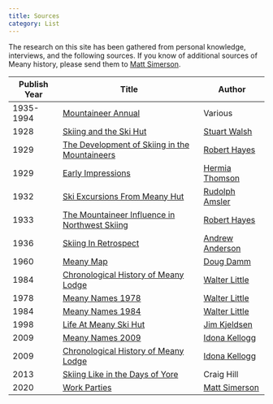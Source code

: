 ```yaml
---
title: Sources
category: List
---
```


The research on this site has been gathered from personal knowledge, interviews, and the following sources. If you know of additional sources of Meany history, please send them to [Matt Simerson](Matt-Simerson).

| Publish Year | Title | Author |
| ------------ | ----- | ------ |
| 1935-1994 | [Mountaineer Annual](Mountaineer-Annual) | Various
| 1928 | [Skiing and the Ski Hut][hut] | [Stuart Walsh](Stuart-Walsh)
| 1929 | [The Development of Skiing in the Mountaineers][dev] | [Robert Hayes][rh]
| 1929 | [Early Impressions](Early-Impressions) | [Hermia Thomson](Hermia-Thomson)
| 1932 | [Ski Excursions From Meany Hut][go] | [Rudolph Amsler](Rudolph-Amsler)
| 1933 | [The Mountaineer Influence in Northwest Skiing][mis] | [Robert Hayes][rh]
| 1936 | [Skiing In Retrospect][sir] | [Andrew Anderson](Andrew-Anderson)
| 1960 | [Meany Map](Meany-Map) | [Doug Damm](Doug-Damm) |
| 1984 | [Chronological History of Meany Lodge](History-Walt) | [Walter Little][wl]
| 1978 | [Meany Names 1978](Names-Walt-1978) | [Walter Little][wl]
| 1984 | [Meany Names 1984](Names-Walt) | [Walter Little][wl]
| 1998 | [Life At Meany Ski Hut][life] | [Jim Kjeldsen](Jim-Kjeldsen)
| 2009 | [Meany Names 2009](Names-2009) | [Idona Kellogg][ik]
| 2009 | [Chronological History of Meany Lodge](History-Idona) | [Idona Kellogg][ik]
| 2013 | [Skiing Like in the Days of Yore][yore] | Craig Hill
| 2020 | [Work Parties](Work-Parties) | [Matt Simerson](Matt-Simerson)


[dev]: The-Development-of-Skiing-in-the-Mountaineers
[go]: Ski-Excursions-From-Meany-Hut
[hut]: Skiing-and-the-Ski-Hut
[life]: Life-At-Meany-Ski-Hut
[ik]: Idona-Kellogg
[mis]: The-Mountaineer-Influence-in-Northwest-Skiing
[rh]: Robert-Hayes
[sir]: Skiing-In-Retrospect
[wl]: Walter-Little
[yore]: https://www.theolympian.com/outdoors/article25316305.html